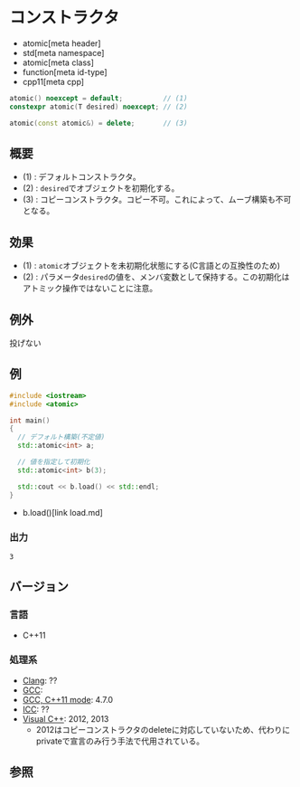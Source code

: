 # コンストラクタ
* atomic[meta header]
* std[meta namespace]
* atomic[meta class]
* function[meta id-type]
* cpp11[meta cpp]

```cpp
atomic() noexcept = default;          // (1)
constexpr atomic(T desired) noexcept; // (2)

atomic(const atomic&) = delete;       // (3)
```

## 概要
- (1) : デフォルトコンストラクタ。
- (2) : `desired`でオブジェクトを初期化する。
- (3) : コピーコンストラクタ。コピー不可。これによって、ムーブ構築も不可となる。


## 効果
- (1) : `atomic`オブジェクトを未初期化状態にする(C言語との互換性のため)
- (2) : パラメータ`desired`の値を、メンバ変数として保持する。この初期化はアトミック操作ではないことに注意。


## 例外
投げない


## 例
```cpp example
#include <iostream>
#include <atomic>

int main()
{
  // デフォルト構築(不定値)
  std::atomic<int> a;

  // 値を指定して初期化
  std::atomic<int> b(3);

  std::cout << b.load() << std::endl;
}
```
* b.load()[link load.md]


### 出力
```
3
```

## バージョン
### 言語
- C++11

### 処理系
- [Clang](/implementation.md#clang): ??
- [GCC](/implementation.md#gcc): 
- [GCC, C++11 mode](/implementation.md#gcc): 4.7.0
- [ICC](/implementation.md#icc): ??
- [Visual C++](/implementation.md#visual_cpp): 2012, 2013
	- 2012はコピーコンストラクタのdeleteに対応していないため、代わりにprivateで宣言のみ行う手法で代用されている。


## 参照


